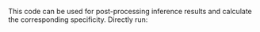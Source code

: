 This code can be used for post-processing inference results and calculate the corresponding specificity. Directly run:
